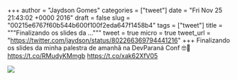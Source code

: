 
+++
author = "Jaydson Gomes"
categories = ["tweet"]
date = "Fri Nov 25 21:43:02 +0000 2016"
draft = false
slug = "00215e6767f60b544b600f100f2eda647f1458b4"
tags = ["tweet"]
title = """Finalizando os slides da ..."""
tweet = true
micro = true
tweet_url = "https://twitter.com/jaydson/status/802266369794441216"
+++
Finalizando os slides da minha palestra de amanhã na DevParaná Conf 🤓🙋https://t.co/RMudyKMmgb https://t.co/xak62XfV05

![](/images/tweet-media/802266369794441216-CyI4_IJXAAAMKHA.jpg)